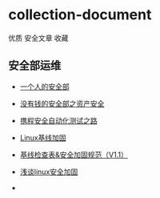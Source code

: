 # collection-document
优质 安全文章 收藏

## 安全部运维

* [一个人的安全部](http://www.freebuf.com/articles/security-management/126254.html)
* [没有钱的安全部之资产安全](http://www.jianshu.com/p/572431447613?from=timeline)
* [携程安全自动化测试之路](http://techshow.ctrip.com/archives/2315.html)
* [Linux基线加固](https://mp.weixin.qq.com/s/0nxiZw1NUoQTjxcd3zl6Zg)
* [基线检查表&安全加固规范（V1.1）](https://xianzhi.aliyun.com/forum/read.php?tid=1702&displayMode=1&page=1&toread=1#tpc)
* [浅谈linux安全加固](https://mp.weixin.qq.com/s/y8np-sFzik15x09536QA5w)



* []()
